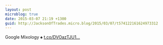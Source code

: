 ```yaml
---
layout: post
microblog: true
date: 2015-03-07 21:19 +1300
guid: http://JacksonOfTrades.micro.blog/2015/03/07/t574122161624973312.html
---
```

Google Mixology ♠ [t.co/DVOazTJU1...](http://t.co/DVOazTJU1d)
